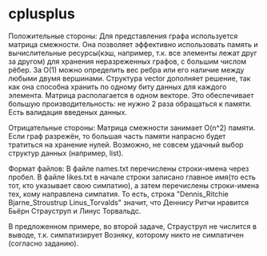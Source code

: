 # cplusplus

Положительные стороны:
Для представления графа используется матрица смежности. Она позволяет эффективно использовать память и вычислительные ресурсы(кэш, например, т.к. все элементы лежат друг за другом) для хранения неразреженных графов, с большим числом рёбер. За O(1) можно определить вес ребра или его наличие между любыми двумя вершинами. Структура vector<bool> дополняет решение, так как она способна хранить по одному биту данных для каждого элемента. Матрица располагается в одном векторе. Это обеспечивает большую производительность: не нужно 2 раза обращаться к памяти. Есть валидация введеных данных.

Отрицательные стороны:
Матрица смежности занимает O(n^2) памяти. Если граф разрежён, то большая часть памяти напрасно будет тратиться на хранение нулей. Возможно, не совсем удачный выбор структур данных (например, list).

Формат файлов:
В файле names.txt перечислены строки-имена через пробел.
В файле likes.txt в начале строки записано главное имя(то есть тот, кто указывает свою симпатию), а затем перечислены строки-имена тех, кому направлена симпатия. То есть, строка "Dennis_Ritchie Bjarne_Stroustrup Linus_Torvalds" значит, что Деннису Ритчи нравится Бьёрн Страуструп и Линус Торвальдс.

В предложенном примере, во второй задаче, Страуструп не числится в выводе, т.к. симпатизирует Возняку, которому никто не симпатичен (согласно заданию).